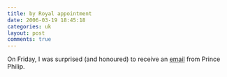 ```yaml
---
title: by Royal appointment
date: 2006-03-19 18:45:18
categories: uk
layout: post
comments: true
---
```

On Friday, I was surprised (and honoured) to receive an
[email](http://flickr.com/photos/70276096@N00/114569179/) from Prince
Philip.
